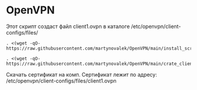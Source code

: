# OpenVPN
Этот скрипт создаст файл client1.ovpn в каталоге /etc/openvpn/client-configs/files/

````
. <(wget -qO- https://raw.githubusercontent.com/martynovalek/OpenVPN/main/install_script.sh)
````
````
. <(wget -qO- https://raw.githubusercontent.com/martynovalek/OpenVPN/main/crate_client_config.sh)
````
Скачать сертификат на комп.
Сертификат лежит по адресу: /etc/openvpn/client-configs/files/client1.ovpn
